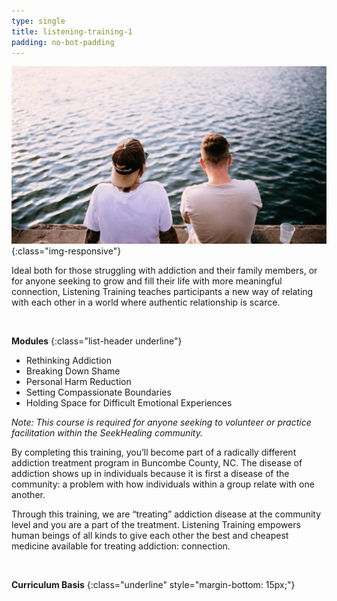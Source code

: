 ```yaml
---
type: single
title: listening-training-1
padding: no-bot-padding
---
```


![Authentic human connection and peer-based addiction support](/assets/images/training-support.png){:class="img-responsive"}

Ideal both for those struggling with addiction and their family members, or for anyone seeking to grow and fill their life with more meaningful connection, Listening Training teaches participants a new way of relating with each other in a world where authentic relationship is scarce.

<br>

**Modules**
{:class="list-header underline"}

- Rethinking Addiction
- Breaking Down Shame
- Personal Harm Reduction
- Setting Compassionate Boundaries
- Holding Space for Difficult Emotional Experiences

_Note: This course is required for anyone seeking to volunteer or practice facilitation within the SeekHealing community._

By completing this training, you’ll become part of a radically different addiction treatment program in Buncombe County, NC. The disease of addiction shows up in individuals because it is first a disease of the community: a problem with how individuals within a group relate with one another.

Through this training, we are “treating” addiction disease at the community level and you are a part of the treatment. Listening Training empowers human beings of all kinds to give each other the best and cheapest medicine available for treating addiction: connection.

<br>

**Curriculum Basis**
{:class="underline" style="margin-bottom: 15px;"}
